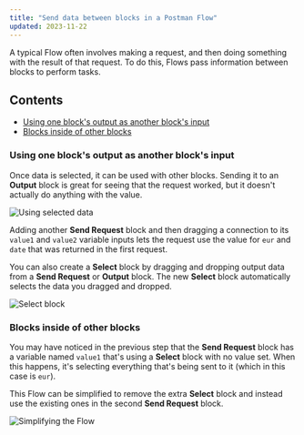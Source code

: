 ```yaml
---
title: "Send data between blocks in a Postman Flow"
updated: 2023-11-22
---
```


A typical Flow often involves making a request, and then doing something with the result of that request. To do this, Flows pass information between blocks to perform tasks.

## Contents

* [Using one block's output as another block's input](#using-one-blocks-output-as-another-blocks-input)
* [Blocks inside of other blocks](#blocks-inside-of-other-blocks)

### Using one block's output as another block's input

Once data is selected, it can be used with other blocks. Sending it to an **Output** block is great for seeing that the request worked, but it doesn't actually do anything with the value.

<img src="https://assets.postman.com/postman-labs-docs/concepts/updated-using-selected-data.gif" alt="Using selected data" fetchpriority="low" loading="lazy" />

Adding another **Send Request** block and then dragging a connection to its `value1` and `value2` variable inputs lets the request use the value for `eur` and `date` that was returned in the first request.

You can also create a **Select** block by dragging and dropping output data from a **Send Request** or **Output** block. The new **Select** block automatically selects the data you dragged and dropped.

<img src="https://assets.postman.com/postman-docs/v10/flows-drag-and-drop-v10-20.gif" alt="Select block" fetchpriority="low" loading="lazy" />

### Blocks inside of other blocks

You may have noticed in the previous step that the **Send Request** block has a variable named `value1` that's using a **Select** block with no value set. When this happens, it's selecting everything that's being sent to it (which in this case is `eur`).

This Flow can be simplified to remove the extra **Select** block and instead use the existing ones in the second **Send Request** block.

<img src="https://assets.postman.com/postman-labs-docs/concepts/updated-simplifying-the-flow.gif" alt="Simplifying the Flow" fetchpriority="low" loading="lazy" />
